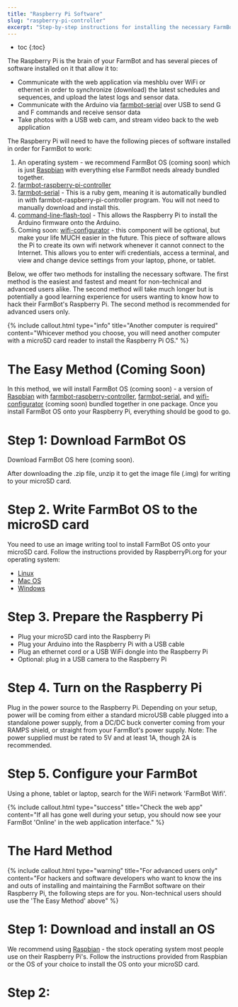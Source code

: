 ```yaml
---
title: "Raspberry Pi Software"
slug: "raspberry-pi-controller"
excerpt: "Step-by-step instructions for installing the necessary FarmBot software onto the Raspberry Pi"
---
```


* toc
{:toc}

The Raspberry Pi is the brain of your FarmBot and has several pieces of software installed on it that allow it to:

* Communicate with the web application via meshblu over WiFi or ethernet in order to synchronize (download) the latest schedules and sequences, and upload the latest logs and sensor data.
* Communicate with the Arduino via [farmbot-serial](https://github.com/FarmBot/farmbot-serial) over USB to send G and F commands and receive sensor data
* Take photos with a USB web cam, and stream video back to the web application

The Raspberry Pi will need to have the following pieces of software installed in order for FarmBot to work:

1. An operating system - we recommend FarmBot OS (coming soon) which is just [Raspbian](https://www.raspbian.org/) with everything else FarmBot needs already bundled together.
2. [farmbot-raspberry-pi-controller](https://github.com/FarmBot/farmbot-raspberry-pi-controller)
3. [farmbot-serial](https://github.com/FarmBot/farmbot-serial) - This is a ruby gem, meaning it is automatically bundled in with farmbot-raspberry-pi-controller program. You will not need to manually download and install this.
4. [command-line-flash-tool](https://github.com/FarmBot/farmbot-arduino-firmware#command-line-flash-tool-installation) - This allows the Raspberry Pi to install the Arduino firmware onto the Arduino.
5. Coming soon: [wifi-configurator](https://github.com/FarmBot/wifi-configurator) - this component will be optional, but make your life MUCH easier in the future. This piece of software allows the Pi to create its own wifi network whenever it cannot connect to the Internet. This allows you to enter wifi credentials, access a terminal, and view and change device settings from your laptop, phone, or tablet.

Below, we offer two methods for installing the necessary software. The first method is the easiest and fastest and meant for non-technical and advanced users alike. The second method will take much longer but is potentially a good learning experience for users wanting to know how to hack their FarmBot's Raspberry Pi. The second method is recommended for advanced users only.

{%
include callout.html
type="info"
title="Another computer is required"
content="Whicever method you choose, you will need another computer with a microSD card reader to install the Raspberry Pi OS."
%}



# The Easy Method (Coming Soon)

In this method, we will install FarmBot OS (coming soon) - a version of [Raspbian](https://raspbian.org) with [farmbot-raspberry-controller](https://github.com/FarmBot/farmbot-raspberry-pi-controller), [farmbot-serial](https://github.com/FarmBot/farmbot-serial), and [wifi-configurator](https://github.com/FarmBot/wifi-configurator) (coming soon) bundled together in one package. Once you install FarmBot OS onto your Raspberry Pi, everything should be good to go.

# Step 1: Download FarmBot OS
Download FarmBot OS here (coming soon).

After downloading the .zip file, unzip it to get the image file (.img) for writing to your microSD card.

# Step 2. Write FarmBot OS to the microSD card

You need to use an image writing tool to install FarmBot OS onto your microSD card. Follow the instructions provided by RaspberryPi.org for your operating system:

* [Linux](https://www.raspberrypi.org/documentation/installation/installing-images/linux.md)
* [Mac OS](https://www.raspberrypi.org/documentation/installation/installing-images/mac.md)
* [Windows](https://www.raspberrypi.org/documentation/installation/installing-images/windows.md)

# Step 3. Prepare the Raspberry Pi
* Plug your microSD card into the Raspberry Pi
* Plug your Arduino into the Raspberry Pi with a USB cable
* Plug an ethernet cord or a USB WiFi dongle into the Raspberry Pi
* Optional: plug in a USB camera to the Raspberry Pi

# Step 4. Turn on the Raspberry Pi
Plug in the power source to the Raspberry Pi. Depending on your setup, power will be coming from either a standard microUSB cable plugged into a standalone power supply, from a DC/DC buck converter coming from your RAMPS shield, or straight from your FarmBot's power supply. Note: The power supplied must be rated to 5V and at least 1A, though 2A is recommended.

# Step 5. Configure your FarmBot
Using a phone, tablet or laptop, search for the WiFi network 'FarmBot Wifi'.

{%
include callout.html
type="success"
title="Check the web app"
content="If all has gone well during your setup, you should now see your FarmBot 'Online' in the web application interface."
%}



# The Hard Method



{%
include callout.html
type="warning"
title="For advanced users only"
content="For hackers and software developers who want to know the ins and outs of installing and maintaining the FarmBot software on their Raspberry Pi, the following steps are for you. Non-technical users should use the 'The Easy Method' above"
%}

# Step 1: Download and install an OS
We recommend using [Raspbian](https://www.raspbian.org/) - the stock operating system most people use on their Raspberry Pi's. Follow the instructions provided from Raspbian or the OS of your choice to install the OS onto your microSD card.

# Step 2:
